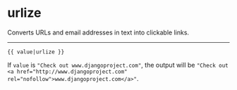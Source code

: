 # urlize

Converts URLs and email addresses in text into clickable links.


---

```htmldjango
{{ value|urlize }}
```

If `value` is `"Check out www.djangoproject.com"`, the output will be `"Check out <a href="http://www.djangoproject.com" rel="nofollow">www.djangoproject.com</a>"`.
